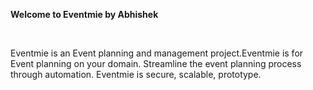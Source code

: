 
**Welcome to Eventmie by Abhishek**

<br>

Eventmie is an Event planning and management project.Eventmie is for Event planning on your domain. Streamline the event planning process through automation. Eventmie is secure, scalable, prototype.

<br>
